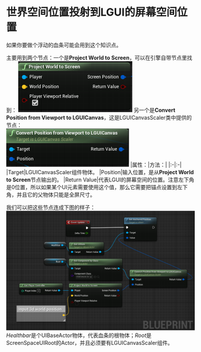 # 世界空间位置投射到LGUI的屏幕空间位置
如果你要做个浮动的血条可能会用到这个知识点。

主要用到两个节点：一个是**Project World to Screen**，可以在引擎自带节点里找到：
![](./1.png)
另一个是**Convert Position from Viewport to LGUICanvas**，这是LGUICanvasScaler类中提供的节点：  
![](./2.png)
|属性：|方法：|
|:-|:-|
|Target|LGUICanvasScaler组件物体。
|Position|输入位置，是从**Project World to Screen**节点输出的。
|Return Value|代表LGUI的屏幕空间的位置。注意左下角是0位置，所以如果某个UI元素需要使用这个值，那么它需要把锚点设置到左下角，并且它的父物体只能是全屏尺寸。

我们可以把这些节点连成下图的样子：
![](./3.png)  
*Healthbar*是个UIBaseActor物体，代表血条的根物体；*Root*是ScreenSpaceUIRoot的Actor，并且必须要有LGUICanvasScaler组件。

